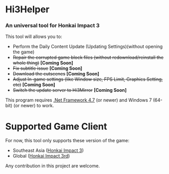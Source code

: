 # Hi3Helper
### An universal tool for Honkai Impact 3
 This tool will allows you to:
 * Perform the Daily Content Update (Updating Settings)(without opening the game)
 * ~~Repair the corrupted game block files (without redownload/reinstall the whole thing)~~ **[Coming Soon]**
 * ~~Fix subtitle issue~~ **[Coming Soon]**
 * ~~Download the cutscenes~~ **[Coming Soon]**
 * ~~Adjust In-game settings (like Window size, FPS Limit, Graphics Setting, etc)~~ **[Coming Soon]**
 * ~~Switch the update server to Hi3Mirror~~ **[Coming Soon]**

 This program requires [.Net Framework 4.7](https://dotnet.microsoft.com/download/dotnet-framework/thank-you/net47-offline-installer) (or newer) and Windows 7 (64-bit) (or newer) to work.
 
 # Supported Game Client
 For now, this tool only supports these version of the game:
 * Southeast Asia ([Honkai Impact 3](https://honkaiimpact3.mihoyo.com/asia/en-us/home))
 * Global ([Honkai Impact 3rd](https://honkaiimpact3.mihoyo.com/global/en-us/home))

 Any contribution in this project are welcome.
